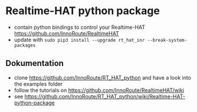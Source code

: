 # Realtime-HAT python package

* contain python bindings to control your Realtime-HAT https://github.com/InnoRoute/RealtimeHAT
* update with `sudo pip3 install --upgrade rt_hat_inr --break-system-packages`

## Dokumentation
* clone https://github.com/InnoRoute/RT_HAT_python and have a look into the examples folder
* follow the tutorials on https://github.com/InnoRoute/RealtimeHAT/wiki
* see https://github.com/InnoRoute/RT_HAT_python/wiki/Realtime-HAT-python-package
